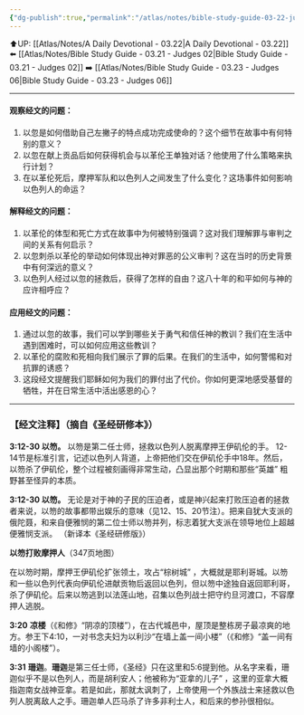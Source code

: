 ```yaml
---
{"dg-publish":true,"permalink":"/atlas/notes/bible-study-guide-03-22-judges-03-12-30/","noteIcon":""}
---
```


⬆️UP: [[Atlas/Notes/A Daily Devotional - 03.22\|A Daily Devotional - 03.22]]
⬅️ [[Atlas/Notes/Bible Study Guide - 03.21 - Judges 02\|Bible Study Guide - 03.21 - Judges 02]]
➡️ [[Atlas/Notes/Bible Study Guide - 03.23 - Judges 06\|Bible Study Guide - 03.23 - Judges 06]] 

---

#### 观察经文的问题：

1. 以忽是如何借助自己左撇子的特点成功完成使命的？这个细节在故事中有何特别的意义？
2. 以忽在献上贡品后如何获得机会与以革伦王单独对话？他使用了什么策略来执行计划？
3. 在以革伦死后，摩押军队和以色列人之间发生了什么变化？这场事件如何影响以色列人的命运？

#### 解释经文的问题：

1. 以革伦的体型和死亡方式在故事中为何被特别强调？这对我们理解罪与审判之间的关系有何启示？
2. 以忽刺杀以革伦的举动如何体现出神对罪恶的公义审判？这在当时的历史背景中有何深远的意义？
3. 以色列人经过以忽的拯救后，获得了怎样的自由？这八十年的和平如何与神的应许相呼应？

#### 应用经文的问题：

1. 通过以忽的故事，我们可以学到哪些关于勇气和信任神的教训？我们在生活中遇到困难时，可以如何应用这些教训？
2. 以革伦的腐败和死相向我们展示了罪的后果。在我们的生活中，如何警惕和对抗罪的诱惑？
3. 这段经文提醒我们耶稣如何为我们的罪付出了代价。你如何更深地感受基督的牺牲，并在日常生活中活出感恩的心？

---
### 【经文注释】（摘自《圣经研修本》）

**3:12-30 以笏。** 以笏是第二任士师，拯救以色列人脱离摩押王伊矶伦的手。 12-14节是标准引言，记述以色列人背道，上帝把他们交在伊矶伦手中18年。然后，以笏杀了伊矶伦，整个过程被刻画得非常生动，凸显出那个时期和那些“英雄” 粗野甚至怪异的本质。

**3:12-30 以笏。** 无论是对于神的子民的压迫者，或是神兴起来打败压迫者的拯救者来说，以笏的故事都带出娱乐的意味（见12、15、20节注）。把来自犹大支派的俄陀聂，和来自便雅悯的第二位士师以笏并列，标志着犹大支派在领导地位上超越便雅悯支派。 （新译本《圣经研修版》）

**以笏打败摩押人**（347页地图）

在以笏时期，摩押王伊矶伦扩张领土，攻占“棕树城” ，大概就是耶利哥城。以笏和一些以色列代表向伊矶伦进献贡物后返回以色列，但以笏中途独自返回耶利哥，杀了伊矶伦。后来以笏逃到以法莲山地，召集以色列战士把守约旦河渡口，不容摩押人逃脱。

**3:20** **凉楼**（《和修》“阴凉的顶楼”），在古代城邑中，屋顶是整栋房子最凉爽的地方。参王下4:10，一对书念夫妇为以利沙“在墙上盖一间小楼”（《和修》“盖一间有墙的小阁楼”）。

**3:31** **珊迦**。**珊迦**是第三任士师，《圣经》只在这里和5:6提到他。从名字来看，珊迦似乎不是以色列人，而是胡利安人；他被称为“亚拿的儿子” ，这里的亚拿大概指迦南女战神亚拿。若是如此，那就太讽刺了，上帝使用一个外族战士来拯救以色列人脱离敌人之手。珊迦单人匹马杀了许多非利士人，和后来的参孙很相似。